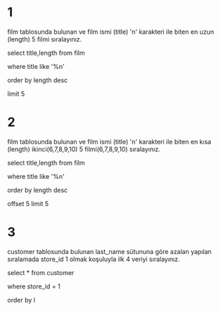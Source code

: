 # 1 

film tablosunda bulunan ve film ismi (title) 'n' karakteri ile biten en uzun (length) 5 filmi sıralayınız.


select title,length from film

where title like '%n'

order by length desc

limit 5

# 2

film tablosunda bulunan ve film ismi (title) 'n' karakteri ile biten en kısa (length) ikinci(6,7,8,9,10) 5 filmi(6,7,8,9,10) sıralayınız.



select title,length from film

where title like '%n'

order by length desc

offset 5 limit 5

# 3 

customer tablosunda bulunan last_name sütununa göre azalan yapılan sıralamada store_id 1 olmak koşuluyla ilk 4 veriyi sıralayınız.


select * from customer

where store_id = 1

order by l
